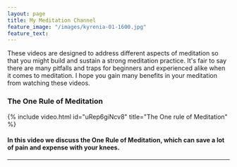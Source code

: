 ```yaml
---
layout: page
title: My Meditation Channel
feature_image: "/images/kyrenia-01-1600.jpg"
feature_text:
---
```


These videos are designed to address different aspects of meditation so that you might build and sustain a strong meditation practice. It's fair to say there are many pitfalls and traps for beginners and experienced alike when it comes to meditation. I hope you gain many benefits in your meditation from watching these videos.
	
### The One Rule of Meditation
{% include video.html id="uRep6giNcv8" title="The One rule of Meditation" %}

#### In this video we discuss the One Rule of Meditation, which can save a lot of pain and expense with your knees.
---

